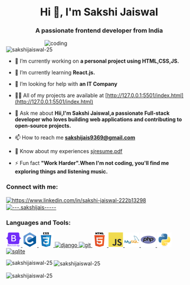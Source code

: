 <h1 align="center">Hi 👋, I'm Sakshi Jaiswal</h1>
<h3 align="center">A passionate frontend developer from India</h3>
<img align="right" width="400px" alt="coding" src="https://www.google.com/url?sa=i&url=https%3A%2F%2Ftenor.com%2Fview%2Fcoding-girl-gif-2332171326726785246&psig=AOvVaw0sSe0QLtBpoyat99sApLtg&ust=1741326168948000&source=images&cd=vfe&opi=89978449&ved=0CBMQjRxqFwoTCLCvoJvg9IsDFQAAAAAdAAAAABAS">

<p align="left"> <img src="https://komarev.com/ghpvc/?username=sakshijaiswal-25&label=Profile%20views&color=0e75b6&style=flat" alt="sakshijaiswal-25" /> </p>

- 🔭 I’m currently working on **a personal project using HTML,CSS,JS.**

- 🌱 I’m currently learning **React.js.**

- 🤝 I’m looking for help with **an IT Company**

- 👨‍💻 All of my projects are available at [http://127.0.0.1:5501/index.html](http://127.0.0.1:5501/index.html)

- 💬 Ask me about **Hii,I'm Sakshi Jaiswal,a passionate Full-stack developer who loves building web applications and contributing to open-source projects.**

- 📫 How to reach me **sakshijais9369@gmail.com**

- 📄 Know about my experiences [sjresume.pdf](sjresume.pdf)

- ⚡ Fun fact **"Work Harder".When I'm not coding, you'll find me exploring things and listening music.**

<h3 align="left">Connect with me:</h3>
<p align="left">
<a href="https://linkedin.com/in/https://www.linkedin.com/in/sakshi-jaiswal-222b13298" target="blank"><img align="center" src="https://raw.githubusercontent.com/rahuldkjain/github-profile-readme-generator/master/src/images/icons/Social/linked-in-alt.svg" alt="https://www.linkedin.com/in/sakshi-jaiswal-222b13298" height="30" width="40" /></a>
<a href="https://instagram.com/---.sakshijais-----" target="blank"><img align="center" src="https://raw.githubusercontent.com/rahuldkjain/github-profile-readme-generator/master/src/images/icons/Social/instagram.svg" alt="---.sakshijais-----" height="30" width="40" /></a>
</p>

<h3 align="left">Languages and Tools:</h3>
<p align="left"> <a href="https://getbootstrap.com" target="_blank" rel="noreferrer"> <img src="https://raw.githubusercontent.com/devicons/devicon/master/icons/bootstrap/bootstrap-plain-wordmark.svg" alt="bootstrap" width="40" height="40"/> </a> <a href="https://www.cprogramming.com/" target="_blank" rel="noreferrer"> <img src="https://raw.githubusercontent.com/devicons/devicon/master/icons/c/c-original.svg" alt="c" width="40" height="40"/> </a> <a href="https://www.w3schools.com/css/" target="_blank" rel="noreferrer"> <img src="https://raw.githubusercontent.com/devicons/devicon/master/icons/css3/css3-original-wordmark.svg" alt="css3" width="40" height="40"/> </a> <a href="https://www.djangoproject.com/" target="_blank" rel="noreferrer"> <img src="https://cdn.worldvectorlogo.com/logos/django.svg" alt="django" width="40" height="40"/> </a> <a href="https://git-scm.com/" target="_blank" rel="noreferrer"> <img src="https://www.vectorlogo.zone/logos/git-scm/git-scm-icon.svg" alt="git" width="40" height="40"/> </a> <a href="https://www.w3.org/html/" target="_blank" rel="noreferrer"> <img src="https://raw.githubusercontent.com/devicons/devicon/master/icons/html5/html5-original-wordmark.svg" alt="html5" width="40" height="40"/> </a> <a href="https://developer.mozilla.org/en-US/docs/Web/JavaScript" target="_blank" rel="noreferrer"> <img src="https://raw.githubusercontent.com/devicons/devicon/master/icons/javascript/javascript-original.svg" alt="javascript" width="40" height="40"/> </a> <a href="https://www.mysql.com/" target="_blank" rel="noreferrer"> <img src="https://raw.githubusercontent.com/devicons/devicon/master/icons/mysql/mysql-original-wordmark.svg" alt="mysql" width="40" height="40"/> </a> <a href="https://www.php.net" target="_blank" rel="noreferrer"> <img src="https://raw.githubusercontent.com/devicons/devicon/master/icons/php/php-original.svg" alt="php" width="40" height="40"/> </a> <a href="https://www.python.org" target="_blank" rel="noreferrer"> <img src="https://raw.githubusercontent.com/devicons/devicon/master/icons/python/python-original.svg" alt="python" width="40" height="40"/> </a> <a href="https://www.sqlite.org/" target="_blank" rel="noreferrer"> <img src="https://www.vectorlogo.zone/logos/sqlite/sqlite-icon.svg" alt="sqlite" width="40" height="40"/> </a> </p>

<p><img align="left" src="https://github-readme-stats.vercel.app/api/top-langs?username=sakshijaiswal-25&show_icons=true&locale=en&layout=compact" alt="sakshijaiswal-25" /></p>

<p>&nbsp;<img align="center" src="https://github-readme-stats.vercel.app/api?username=sakshijaiswal-25&show_icons=true&locale=en" alt="sakshijaiswal-25" /></p>

<p><img align="center" src="https://github-readme-streak-stats.herokuapp.com/?user=sakshijaiswal-25&" alt="sakshijaiswal-25" /></p>
